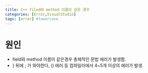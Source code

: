 ```yaml
---
title: C++ filed와 method 이름이 같은 경우
categories: [Error,VisualStudio]
tags: [error] #lowercase    
---
```



# 원인 
- field와 method 이름이 같은경우 총체적인 문법 에러가 발생함. 
- } 뒤에 ; 가 와야한다, () 에러 등 컴파일러에서 4~5개 이상의 에러가 발생.
